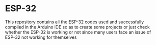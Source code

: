 # ESP-32
This repository contains all the ESP-32 codes used and successfully compiled in the Arduino IDE so as to create some projects or just check whether the ESP-32 is working or not since many users face an issue of ESP-32 not working for themselves 
